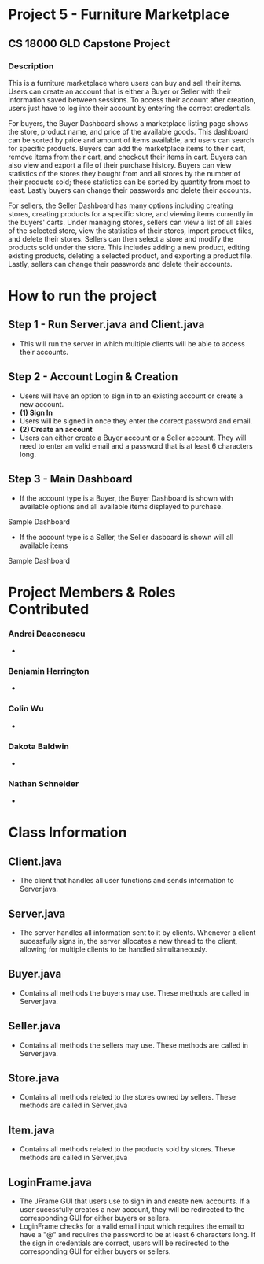 # Project 5 - Furniture Marketplace

## CS 18000 GLD Capstone Project

### Description
This is a furniture marketplace where users can buy and sell their items. Users can create an account that is either a Buyer or Seller with their information saved between sessions. To access their account after creation, users just have to log into their account by entering the correct credentials. 

For buyers, the Buyer Dashboard shows a marketplace listing page shows the store, product name, and price of the available goods. 
This dashboard can be sorted by price and amount of items available, and users can search for specific products. 
Buyers can add the marketplace items to their cart, remove items from their cart, and checkout their items in cart. 
Buyers can also view and export a file of their purchase history. 
Buyers can view statistics of the stores they bought from and all stores by the number of their products sold; these statistics can be sorted by quantity from most to least. 
Lastly buyers can change their passwords and delete their accounts.

For sellers, the Seller Dashboard has many options including creating stores, creating products for a specific store, and viewing items currently in the buyers' carts. 
Under managing stores, sellers can view a list of all sales of the selected store, view the statistics of their stores, import product files, and delete their stores. 
Sellers can then select a store and modify the products sold under the store. This includes adding a new product, editing existing products, deleting a selected product, and exporting a product file. 
Lastly, sellers can change their passwords and delete their accounts.

# How to run the project
## Step 1 - Run Server.java and Client.java
- This will run the server in which multiple clients will be able to access their accounts. 
## Step 2 - Account Login & Creation
- Users will have an option to sign in to an existing account or create a new account.
- **(1) Sign In**
- Users will be signed in once they enter the correct password and email. 
- **(2) Create an account**
- Users can either create a Buyer account or a Seller account. They will need to enter an valid email and a password that is at least 6 characters long.
## Step 3 - Main Dashboard
- If the account type is a Buyer, the Buyer Dashboard is shown with available options and all available items displayed to purchase.

Sample Dashboard

- If the account type is a Seller, the Seller dasboard is shown will all available items 

Sample Dashboard

# Project Members & Roles Contributed
### Andrei Deaconescu
- 
### Benjamin Herrington
-
### Colin Wu
- 
### Dakota Baldwin
- 
### Nathan Schneider
-

# Class Information
## Client.java
- The client that handles all user functions and sends information to Server.java. 
## Server.java
- The server handles all information sent to it by clients. Whenever a client sucessfully signs in, the server allocates a new thread to the client, allowing for multiple clients to be handled simultaneously. 
## Buyer.java
- Contains all methods the buyers may use. These methods are called in Server.java.
## Seller.java
- Contains all methods the sellers may use. These methods are called in Server.java.
## Store.java
- Contains all methods related to the stores owned by sellers. These methods are called in Server.java
## Item.java
- Contains all methods related to the products sold by stores. These methods are called in Server.java
## LoginFrame.java
- The JFrame GUI that users use to sign in and create new accounts. If a user sucessfully creates a new account, they will be redirected to the corresponding GUI for either buyers or sellers.
- LoginFrame checks for a valid email input which requires the email to have a "@" and requires the password to be at least 6 characters long. If the sign in credentials are correct, users will be redirected to the corresponding GUI for either buyers or sellers. 
